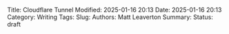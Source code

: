 Title: Cloudflare Tunnel
Modified: 2025-01-16 20:13
Date: 2025-01-16 20:13
Category: Writing
Tags:
Slug:
Authors: Matt Leaverton
Summary:
Status: draft

